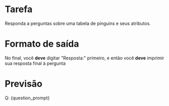 # Tarefa
Responda a perguntas sobre uma tabela de pinguins e seus atributos.

# Formato de saída
No final, você **deve** digitar "Resposta:" primeiro, e então você **deve** imprimir sua resposta final à pergunta

# Previsão
Q: {question_prompt}